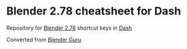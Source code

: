 # Blender 2.78 cheatsheet for Dash
Repository for [Blender 2.78](blender.org) shortcut keys in [Dash](https://kapeli.com/dash)

Converted from [Blender Guru](http://www.blenderguru.com/articles/blender-2-5-cheat-sheet/)
